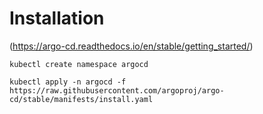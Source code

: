 # Installation
(https://argo-cd.readthedocs.io/en/stable/getting_started/)

`kubectl create namespace argocd`

`kubectl apply -n argocd -f https://raw.githubusercontent.com/argoproj/argo-cd/stable/manifests/install.yaml`
